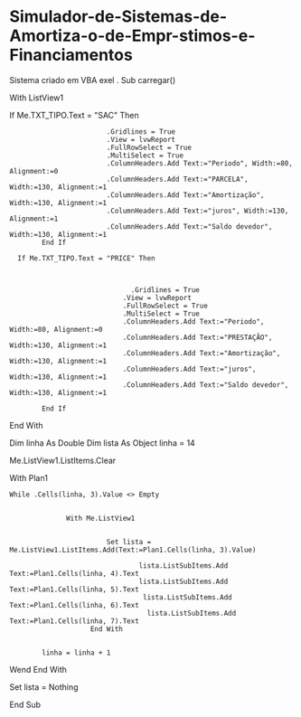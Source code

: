 # Simulador-de-Sistemas-de-Amortiza-o-de-Empr-stimos-e-Financiamentos
Sistema criado  em VBA exel .
Sub carregar()

With ListView1

If Me.TXT_TIPO.Text = "SAC" Then

                            .Gridlines = True
                            .View = lvwReport
                            .FullRowSelect = True
                            .MultiSelect = True
                            .ColumnHeaders.Add Text:="Periodo", Width:=80, Alignment:=0
                            .ColumnHeaders.Add Text:="PARCELA", Width:=130, Alignment:=1
                            .ColumnHeaders.Add Text:="Amortização", Width:=130, Alignment:=1
                            .ColumnHeaders.Add Text:="juros", Width:=130, Alignment:=1
                            .ColumnHeaders.Add Text:="Saldo devedor", Width:=130, Alignment:=1
            End If
            
      If Me.TXT_TIPO.Text = "PRICE" Then
      
            
         
                                  .Gridlines = True
                                .View = lvwReport
                                .FullRowSelect = True
                                .MultiSelect = True
                                .ColumnHeaders.Add Text:="Periodo", Width:=80, Alignment:=0
                                .ColumnHeaders.Add Text:="PRESTAÇÃO", Width:=130, Alignment:=1
                                .ColumnHeaders.Add Text:="Amortização", Width:=130, Alignment:=1
                                .ColumnHeaders.Add Text:="juros", Width:=130, Alignment:=1
                                .ColumnHeaders.Add Text:="Saldo devedor", Width:=130, Alignment:=1
                                
            End If
            
End With


Dim linha As Double
Dim lista As Object
linha = 14

Me.ListView1.ListItems.Clear


With Plan1

    While .Cells(linha, 3).Value <> Empty
                 
                 
                  With Me.ListView1
        
                                              
                            Set lista = Me.ListView1.ListItems.Add(Text:=Plan1.Cells(linha, 3).Value)
                            
                                    lista.ListSubItems.Add Text:=Plan1.Cells(linha, 4).Text
                                    lista.ListSubItems.Add Text:=Plan1.Cells(linha, 5).Text
                                     lista.ListSubItems.Add Text:=Plan1.Cells(linha, 6).Text
                                      lista.ListSubItems.Add Text:=Plan1.Cells(linha, 7).Text
                        End With
                       
                        
            linha = linha + 1

Wend
End With

Set lista = Nothing


End Sub
